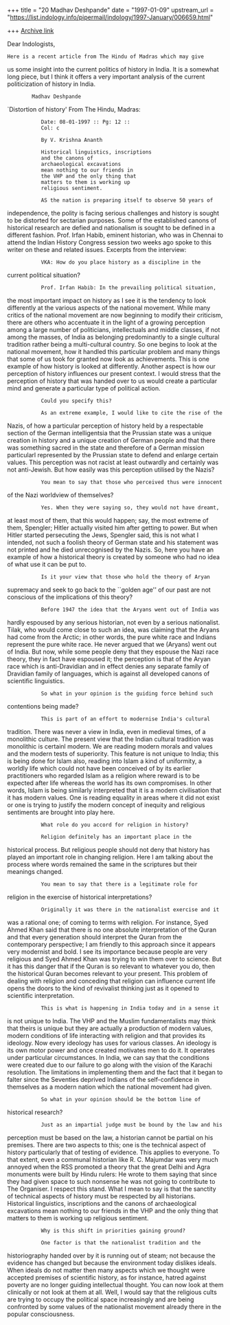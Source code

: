 +++
title = "20 Madhav Deshpande"
date = "1997-01-09"
upstream_url = "https://list.indology.info/pipermail/indology/1997-January/006659.html"

+++
[Archive link](https://list.indology.info/pipermail/indology/1997-January/006659.html)

Dear Indologists,

	Here is a recent article from The Hindu of Madras which may give
us some insight into the current politics of history in India.  It is a
somewhat long piece, but I think it offers a very important analysis of
the current politicization of history in India. 

			Madhav Deshpande

`Distortion of history'  From The Hindu, Madras:


               Date: 08-01-1997 :: Pg: 12 ::
               Col: c 

               By V. Krishna Ananth 

               Historical linguistics, inscriptions
               and the canons of
               archaeological excavations
               mean nothing to our friends in
               the VHP and the only thing that
               matters to them is working up
               religious sentiment. 

               AS the nation is preparing itself to observe 50 years of
independence, the polity is facing serious challenges and history is
sought to be distorted for sectarian purposes. Some of the established
canons of historical research are defied and nationalism is sought to be
defined in a different fashion. 
               Prof. Irfan Habib, eminent historian, who was in Chennai to
attend the Indian History Congress session two weeks ago spoke to this
writer on these and related issues. Excerpts from the interview: 

               VKA: How do you place history as a discipline in the
current political situation? 

               Prof. Irfan Habib: In the prevailing political situation,
the most important impact on history as I see it is the tendency to look
differently at the various aspects of the national movement. While many
critics of the national movement are now beginning to modify their
criticism, there are others who accentuate it in the light of a growing
perception among a large number of politicians, intellectuals and middle
classes, if not among the masses, of India as belonging predominantly to a
single cultural tradition rather being a multi-cultural country. So one
begins to look at the national movement, how it handled this particular
problem and many things that some of us took for granted now look as
achievements. This is one example of how history is looked at differently.
Another aspect is how our perception of history influences our present
context. I would stress that the perception of history that was handed
over to us would create a particular mind and generate a particular type
of political action.

               Could you specify this? 

               As an extreme example, I would like to cite the rise of the
Nazis, of how a particular perception of history held by a respectable
section of the German intelligentsia that the Prussian state was a unique
creation in history and a unique creation of German people and that there
was something sacred in the state and therefore of a German mission
particularl represented by the Prussian state to defend and enlarge
certain values. This perception was not racist at least outwardly and
certainly was not anti-Jewish. But how easily was this perception utilised
by the Nazis? 

               You mean to say that those who perceived thus were innocent
of the Nazi worldview of themselves? 

               Yes. When they were saying so, they would not have dreamt,
at least most of them, that this would happen; say, the most extreme of
them, Spengler; Hitler actually visited him after getting to power. But
when Hitler started persecuting the Jews, Spengler said, this is not what
I intended, not such a foolish theory of German state and his statement
was not printed and he died unrecognised by the Nazis. So, here you have
an example of how a historical theory is created by someone who had no
idea of what use it can be put to.

               Is it your view that those who hold the theory of Aryan
supremacy and seek to go back to the ``golden age'' of our past are not
conscious of the implications of this theory? 

               Before 1947 the idea that the Aryans went out of India was
hardly espoused by any serious historian, not even by a serious
nationalist. Tilak, who would come close to such an idea, was claiming
that the Aryans had come from the Arctic; in other words, the pure white
race and Indians represent the pure white race. He never argued that we
(Aryans) went out of India. But now, while some people deny that they
espouse the Nazi race theory, they in fact have espoused it; the
perception is that of the Aryan race which is anti-Dravidian and in effect
denies any separate family of Dravidian family of languages, which is
against all developed canons of scientific linguistics.

               So what in your opinion is the guiding force behind such
contentions being made? 

               This is part of an effort to modernise India's cultural
tradition. There was never a view in India, even in medieval times, of a
monolithic culture. The present view that the Indian cultural tradition
was monolithic is certainl modern. We are reading modern morals and values
and the modern tests of superiority. This feature is not unique to India;
this is being done for Islam also, reading into Islam a kind of
uniformity, a worldly life which could not have been conceived of by its
earlier practitioners who regarded Islam as a religion where reward is to
be expected after life whereas the world has its own compromises. In other
words, Islam is being similarly interpreted that it is a modern
civilisation that it has modern values. One is reading equality in areas
where it did not exist or one is trying to justify the modern concept of
inequity and religious sentiments are brought into play here. 

               What role do you accord for religion in history? 

               Religion definitely has an important place in the
historical process. But religious people should not deny that history has
played an important role in changing religion. Here I am talking about the
process where words remained the same in the scriptures but their meanings
changed.

               You mean to say that there is a legitimate role for
religion in the exercise of historical interpretations? 

               Originally it was there in the nationalist exercise and it
was a rational one; of coming to terms with religion. For instance, Syed
Ahmed Khan said that there is no one absolute interpretation of the Quran
and that every generation should interpret the Quran from the contemporary
perspective; I am friendly to this approach since it appears very
modernist and bold. I see its importance because people are very religious
and Syed Ahmed Khan was trying to win them over to science. But it has
this danger that if the Quran is so relevant to whatever you do, then the
historical Quran becomes relevant to your present. This problem of dealing
with religion and conceding that religion can influence current life opens
the doors to the kind of revivalist thinking just as it opened to
scientific interpretation.

               This is what is happening in India today and in a sense it
is not unique to India. The VHP and the Muslim fundamentalists may think
that theirs is unique but they are actually a production of modern values,
modern conditions of life interacting with religion and that provides its
ideology.  Now every ideology has uses for various classes.  An ideology
is its own motor power and once created motivates men to do it. It
operates under particular circumstances. In India, we can say that the
conditions were created due to our failure to go along with the vision of
the Karachi resolution. The limitations in implementing them and the fact
that it began to falter since the Seventies deprived Indians of the
self-confidence in themselves as a modern nation which the national
movement had given.

               So what in your opinion should be the bottom line of
historical research? 

               Just as an impartial judge must be bound by the law and his
perception must be based on the law, a historian cannot be partial on his
premises. There are two aspects to this; one is the technical aspect of
history particularly that of testing of evidence. This applies to
everyone. To that extent, even a communal historian like R. C. Majumdar
was very much annoyed when the RSS promoted a theory that the great Delhi
and Agra monuments were built by Hindu rulers: He wrote to them saying
that since they had given space to such nonsense he was not going to
contribute to The Organiser. I respect this stand. What I mean to say is
that the sanctity of technical aspects of history must be respected by all
historians. Historical linguistics, inscriptions and the canons of
archaeological excavations mean nothing to our friends in the VHP and the
only thing that matters to them is working up religious sentiment.

               Why is this shift in priorities gaining ground? 

               One factor is that the nationalist tradition and the
historiography handed over by it is running out of steam; not because the
evidence has changed but because the environment today dislikes ideals.
When ideals do not matter then many aspects which we thought were accepted
premises of scientific history, as for instance, hatred against poverty
are no longer guiding intellectual thought. You can now look at them
clinically or not look at them at all. Well, I would say that the
religious cults are trying to occupy the political space increasingly and
are being confronted by some values of the nationalist movement already
there in the popular consciousness. 






